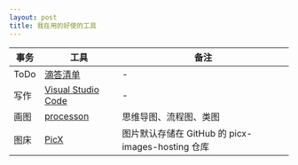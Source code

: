 ```yaml
---
layout: post
title: 我在用的好使的工具
---
```


|事务|工具|备注|
|-|-|-|
|ToDo|[滴答清单](https://help.dida365.com/articles/6950689598586486784)|-|
|写作|[Visual Studio Code](https://code.visualstudio.com/docs)|-|
|画图|[processon](https://www.processon.com/diagrams)|思维导图、流程图、类图|
|图床|[PicX](https://picx.xpoet.cn/#/upload)|图片默认存储在 GitHub 的 picx-images-hosting 仓库|
